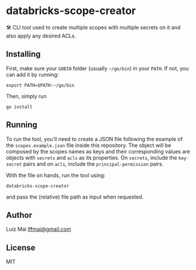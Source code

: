 # databricks-scope-creator

🛠 CLI tool used to create multiple scopes with multiple secrets on it and also apply any desired ACLs.

## Installing

First, make sure your `GOBIN` folder (usually `~/go/bin`) in your `PATH`. If not, you can add it by running:
```
export PATH=$PATH:~/go/bin
```

Then, simply run 
```
go install
```

## Running

To run the tool, you'll need to create a JSON file following the example of the `scopes.example.json` file inside this repository. The object will be composed by the scopes names as keys and their corresponding values are objects with `secrets` and `acls` as its properties. On `secrets`, include the `key-secret` pairs and on `acls`, include the `principal-permission` pairs.

With the file on hands, run the tool using:
```
databricks-scope-creator
```

and pass the (relative) file path as input when requested.

## Author

Luiz Mai <lffmai@gmail.com>

## License

MIT
